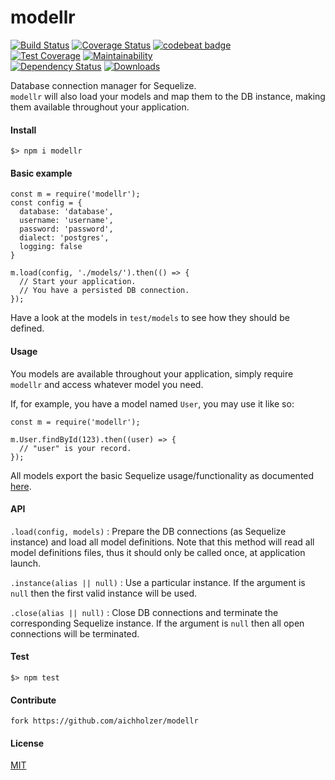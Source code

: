 # modellr
[![Build Status](https://travis-ci.org/aichholzer/modellr.svg?branch=master)](https://travis-ci.org/aichholzer/modellr)
[![Coverage Status](https://coveralls.io/repos/github/aichholzer/modellr/badge.svg?branch=master)](https://coveralls.io/github/aichholzer/modellr?branch=master)
[![codebeat badge](https://codebeat.co/badges/42587fbf-49f1-415a-8386-c7c3c6c294a3)](https://codebeat.co/projects/github-com-aichholzer-modellr-master)<br />
[![Test Coverage](https://api.codeclimate.com/v1/badges/479ec171f96fd4e9c860/test_coverage)](https://codeclimate.com/github/aichholzer/modellr/test_coverage)
[![Maintainability](https://api.codeclimate.com/v1/badges/479ec171f96fd4e9c860/maintainability)](https://codeclimate.com/github/aichholzer/modellr/maintainability)<br />
[![Dependency Status](https://gemnasium.com/badges/github.com/aichholzer/modellr.svg)](https://gemnasium.com/github.com/aichholzer/modellr)
[![Downloads](https://img.shields.io/npm/dt/modellr.svg)](https://www.npmjs.com/package/modellr)


Database connection manager for Sequelize.<br />
`modellr` will also load your models and map them to the DB instance, making them available throughout your application.

#### Install

```
$> npm i modellr
```

#### Basic example

```
const m = require('modellr');
const config = {
  database: 'database',
  username: 'username',
  password: 'password',
  dialect: 'postgres',
  logging: false
}

m.load(config, './models/').then(() => {
  // Start your application.
  // You have a persisted DB connection.
});
```

Have a look at the models in `test/models` to see how they should be defined.

#### Usage

You models are available throughout your application, simply require `modellr` and access whatever model you need.

If, for example, you have a model named `User`, you may use it like so:

```
const m = require('modellr');

m.User.findById(123).then((user) => {
  // "user" is your record.
});
```

All models export the basic Sequelize usage/functionality as documented [here](http://docs.sequelizejs.com/manual/tutorial/models-usage.html).

#### API

`.load(config, models)` : Prepare the DB connections (as Sequelize instance) and load all model definitions. Note that this method will read all model definitions files, thus it should only be called once, at application launch.

`.instance(alias || null)` : Use a particular instance. If the argument is `null` then the first valid instance will be used.

`.close(alias || null)` : Close DB connections and terminate the corresponding Sequelize instance. If the argument is `null` then all open connections will be terminated.

#### Test

```
$> npm test
```


#### Contribute

```
fork https://github.com/aichholzer/modellr
```


#### License

[MIT](https://github.com/aichholzer/modellr/blob/master/LICENSE)
